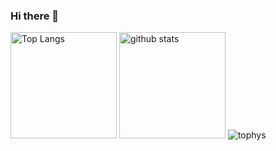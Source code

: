 ### Hi there 👋
<p>
  <img alt="Top Langs" height=170 src="https://github-readme-stats.vercel.app/api/top-langs/?username=rezI3&title_color=77f590&layout=compact&theme=dark" />
  <img alt="github stats" height=170 src="https://github-readme-stats.vercel.app/api?username=rezI3&theme=dark&title_color=77f590&show_icons=true"/>


  <img alt="tophys" src="https://github-profile-trophy.vercel.app/?username=rezI3&theme=onestar&title_color=#77f590&column=7"/>
</p>

<!--
**rezI3/rezI3** is a ✨ _special_ ✨ repository because its `README.md` (this file) appears on your GitHub profile.

Here are some ideas to get you started:

- 🔭 I’m currently working on ...
- 🌱 I’m currently learning ...
- 👯 I’m looking to collaborate on ...
- 🤔 I’m looking for help with ...
- 💬 Ask me about ...
- 📫 How to reach me: ...
- 😄 Pronouns: ...
- ⚡ Fun fact: ...
-->
